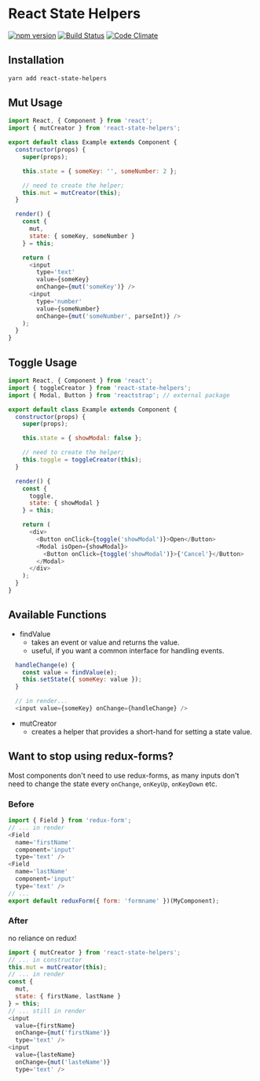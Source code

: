 # React State Helpers
[![npm version](https://badge.fury.io/js/react-state-helpers.svg)](https://badge.fury.io/js/react-state-helpers)
[![Build Status](https://travis-ci.org/NullVoxPopuli/react-state-helpers.svg?branch=master)](https://travis-ci.org/NullVoxPopuli/react-state-helpers)
[![Code Climate](https://codeclimate.com/github/NullVoxPopuli/react-state-helpers/badges/gpa.svg)](https://codeclimate.com/github/NullVoxPopuli/react-state-helpers)

## Installation

```bash
yarn add react-state-helpers
```

## Mut Usage

```js
import React, { Component } from 'react';
import { mutCreator } from 'react-state-helpers';

export default class Example extends Component {
  constructor(props) {
    super(props);

    this.state = { someKey: '', someNumber: 2 };

    // need to create the helper;
    this.mut = mutCreator(this);
  }

  render() {
    const {
      mut,
      state: { someKey, someNumber }
    } = this;

    return (
      <input
        type='text'
        value={someKey}
        onChange={mut('someKey')} />
      <input
        type='number'
        value={someNumber}
        onChange={mut('someNumber', parseInt)} />
    );
  }
}
```

## Toggle Usage

```js
import React, { Component } from 'react';
import { toggleCreator } from 'react-state-helpers';
import { Modal, Button } from 'reactstrap'; // external package

export default class Example extends Component {
  constructor(props) {
    super(props);

    this.state = { showModal: false };

    // need to create the helper;
    this.toggle = toggleCreator(this);
  }

  render() {
    const {
      toggle,
      state: { showModal }
    } = this;

    return (
      <div>
        <Button onClick={toggle('showModal')}>Open</Button>
        <Modal isOpen={showModal}>
          <Button onClick={toggle('showModal')}>{'Cancel'}</Button>
        </Modal>
      </div>
    );
  }
}
```


## Available Functions

 - findValue
   - takes an event or value and returns the value.
   - useful, if you want a common interface for handling events.

```js
  handleChange(e) {
    const value = findValue(e);
    this.setState({ someKey: value });
  }

  // in render...
  <input value={someKey} onChange={handleChange} />
```

 - mutCreator
   - creates a helper that provides a short-hand for setting a state value.


## Want to stop using redux-forms?

Most components don't need to use redux-forms, as many inputs don't need to change the state every `onChange`, `onKeyUp`, `onKeyDown` etc.

### Before

```js
import { Field } from 'redux-form';
// ... in render
<Field
  name='firstName'
  component='input'
  type='text' />
<Field
  name='lastName'
  component='input'
  type='text' />
// ...
export default reduxForm({ form: 'formname' })(MyComponent);
```

### After

no reliance on redux!

```js
import { mutCreator } from 'react-state-helpers';
// ... in constructor
this.mut = mutCreator(this);
// ... in render
const {
  mut,
  state: { firstName, lastName }
} = this;
// ... still in render
<input
  value={firstName}
  onChange={mut('firstName')}
  type='text' />
<input
  value={lasteName}
  onChange={mut('lasteName')}
  type='text' />
```
